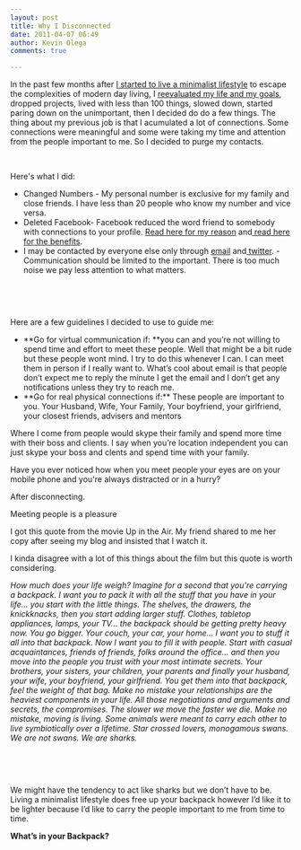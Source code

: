 ```yaml
---
layout: post
title: Why I Disconnected
date: 2011-04-07 06:49
author: Kevin Olega
comments: true

---
```

In the past few months after <a href="http://minimalchanges.com/my-minimal-changes-to-a-minimalist-lifestyle/">I started to live a minimalist lifestyle</a> to escape the complexities of modern day living, I <a href="http://minimalchanges.com/minimal-changes-to-achieving-what-matters-most/">reevaluated my life and my goals</a>, dropped projects, lived with less than 100 things, slowed down, started paring down on the unimportant, then I decided  do do a few things. The thing about my previous job is that I acumulated a lot of connections. Some connections were meaningful and some were taking my time and attention from the people important to me. So I decided to purge my contacts.

&nbsp;

Here's what I did:
<ul>
	<li>Changed Numbers - My personal number is exclusive for my family and close friends. I have less than 20 people who know my number and vice versa.</li>
	<li>Deleted Facebook- Facebook reduced the word friend to somebody with connections to your profile. <a href="http://minimalchanges.com/why-i-chose-to-live-without-facebook/">Read here for my reason</a> and<a href="http://minimalchanges.com/life-after-facebook/"> read here for the benefits</a>.</li>
	<li>I may be contacted by everyone else only through <a href="http://minimalchanges.com/contact/">email</a> and<a href="http://twitter.com/kevinolega"> twitter</a>. - Communication should be limited to the important. There is too much noise we pay less attention to what matters.</li>
</ul>
&nbsp;

&nbsp;

Here are a few guidelines I decided to use to guide me:
<ul>
	<li>**Go for virtual communication if: **you can and you’re not willing to spend time and effort to meet these people. Well that might be a bit rude but these people wont mind. I try to do this whenever I can. I can meet them in person if I really want to. What’s cool about email is that people don’t expect me to reply the minute I get the email and I don’t get any notifications unless they try to reach me.</li>
	<li>**Go for real physical connections if:** These people are important to you. Your Husband, Wife, Your Family, Your boyfriend, your girlfriend, your closest friends, advisers and mentors</li>
</ul>
Where I come from people would skype their family and spend more time with their boss and clients. I say when you’re location independent you can just skype your boss and clents and spend time with your family.

Have you ever noticed how when you meet people your eyes are on your mobile phone and you're always distracted or in a hurry?

After disconnecting.

Meeting people is a pleasure

I got this quote from the movie Up in the Air. My friend shared to me her copy after seeing my blog and insisted that I watch it.

I kinda disagree with a lot of this things about the film but this quote is worth considering.

<em>How much does your life weigh? Imagine for a second that you're carrying a backpack. I want you to pack it with all the stuff that you have in your life... you start with the little things. The shelves, the drawers, the knickknacks, then you start adding larger stuff. Clothes, tabletop appliances, lamps, your TV... the backpack should be getting pretty heavy now. You go bigger. Your couch, your car, your home... I want you to stuff it all into that backpack. Now I want you to fill it with people. Start with casual acquaintances, friends of friends, folks around the office... and then you move into the people you trust with your most intimate secrets. Your brothers, your sisters, your children, your parents and finally your husband, your wife, your boyfriend, your girlfriend. You get them into that backpack, feel the weight of that bag. Make no mistake your relationships are the heaviest components in your life. All those negotiations and arguments and secrets, the compromises. The slower we move the faster we die. Make no mistake, moving is living. Some animals were meant to carry each other to live symbiotically over a lifetime. Star crossed lovers, monogamous swans. We are not swans. We are sharks.</em>

&nbsp;

&nbsp;

We might have the tendency to act like sharks but we don’t have to be. Living a minimalist lifestyle does free up your backpack however I’d like it to be lighter because I’d like to carry the people important to me from time to time.

**What’s in your Backpack?**

&nbsp;

&nbsp;
